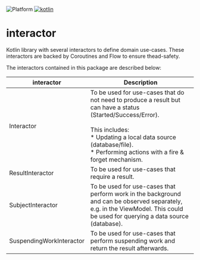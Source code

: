 ![Platform](https://img.shields.io/badge/platform-Android-blue.svg) [![kotlin](https://img.shields.io/badge/kotlin-1.3.72-blue.svg)]()

interactor
==========

Kotlin library with several interactors to define domain use-cases.
These interactors are backed by Coroutines and Flow to ensure thead-safety.

The interactors contained in this package are described below:

| interactor | Description |
|-|-|
| Interactor | To be used for use-cases that do not need to produce a result but can have a status (Started/Success/Error).<br><br>This includes:<br> * Updating a local data source (database/file).<br> * Performing actions with a fire & forget mechanism. |  
| ResultInteractor | To be used for use-cases that require a result. |
| SubjectInteractor | To be used for use-cases that perform work in the background and can be observed separately, e.g. in the ViewModel. This could be used for querying a data source (database). |
| SuspendingWorkInteractor | To be used for use-cases that perform suspending work and return the result afterwards. |
